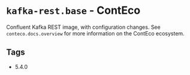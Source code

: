 # `kafka-rest.base` - ContEco

Confluent Kafka REST image, with configuration changes.
See `conteco.docs.overview` for more information on the ContEco ecosystem.

## Tags

* 5.4.0  
